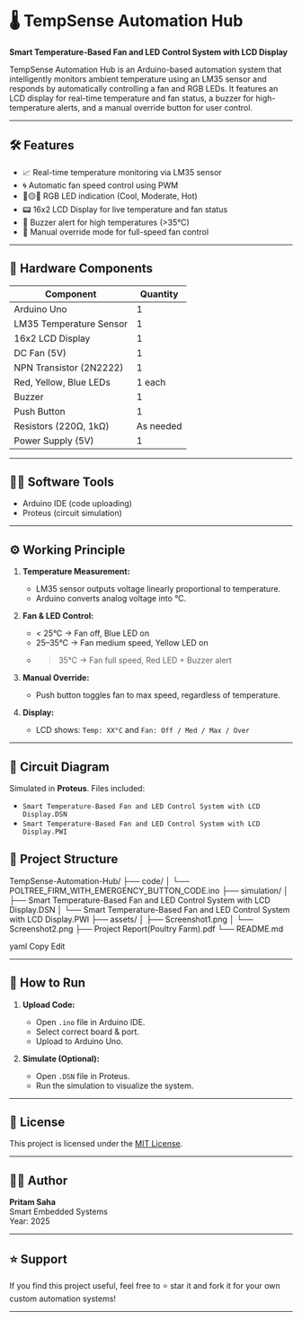 # 🌡️ TempSense Automation Hub

**Smart Temperature-Based Fan and LED Control System with LCD Display**

TempSense Automation Hub is an Arduino-based automation system that intelligently monitors ambient temperature using an LM35 sensor and responds by automatically controlling a fan and RGB LEDs. It features an LCD display for real-time temperature and fan status, a buzzer for high-temperature alerts, and a manual override button for user control.

---

## 🛠️ Features

- 📈 Real-time temperature monitoring via LM35 sensor
- 🌀 Automatic fan speed control using PWM
- 🔴🟡🔵 RGB LED indication (Cool, Moderate, Hot)
- 📟 16x2 LCD Display for live temperature and fan status
- 🚨 Buzzer alert for high temperatures (>35°C)
- 🔘 Manual override mode for full-speed fan control

---

## 🧰 Hardware Components

| Component              | Quantity |
|------------------------|----------|
| Arduino Uno            | 1        |
| LM35 Temperature Sensor| 1        |
| 16x2 LCD Display       | 1        |
| DC Fan (5V)            | 1        |
| NPN Transistor (2N2222)| 1        |
| Red, Yellow, Blue LEDs | 1 each   |
| Buzzer                 | 1        |
| Push Button            | 1        |
| Resistors (220Ω, 1kΩ)  | As needed|
| Power Supply (5V)      | 1        |

---

## 🧑‍💻 Software Tools

- Arduino IDE (code uploading)
- Proteus (circuit simulation)

---

## ⚙️ Working Principle

1. **Temperature Measurement:**
   - LM35 sensor outputs voltage linearly proportional to temperature.
   - Arduino converts analog voltage into °C.

2. **Fan & LED Control:**
   - < 25°C → Fan off, Blue LED on
   - 25–35°C → Fan medium speed, Yellow LED on
   - > 35°C → Fan full speed, Red LED + Buzzer alert

3. **Manual Override:**
   - Push button toggles fan to max speed, regardless of temperature.

4. **Display:**
   - LCD shows: `Temp: XX°C` and `Fan: Off / Med / Max / Over`

---

## 🧪 Circuit Diagram

Simulated in **Proteus**. Files included:
- `Smart Temperature-Based Fan and LED Control System with LCD Display.DSN`
- `Smart Temperature-Based Fan and LED Control System with LCD Display.PWI`


## 📂 Project Structure

TempSense-Automation-Hub/
├── code/
│ └── POLTREE_FIRM_WITH_EMERGENCY_BUTTON_CODE.ino
├── simulation/
│ ├── Smart Temperature-Based Fan and LED Control System with LCD Display.DSN
│ └── Smart Temperature-Based Fan and LED Control System with LCD Display.PWI
├── assets/
│ ├── Screenshot1.png
│ └── Screenshot2.png
├── Project Report(Poultry Farm).pdf
└── README.md

yaml
Copy
Edit

---

## 🧪 How to Run

1. **Upload Code:**
   - Open `.ino` file in Arduino IDE.
   - Select correct board & port.
   - Upload to Arduino Uno.

2. **Simulate (Optional):**
   - Open `.DSN` file in Proteus.
   - Run the simulation to visualize the system.

---

## 📜 License

This project is licensed under the [MIT License](LICENSE).

---

## 🙋‍♀️ Author

**Pritam Saha**  
Smart Embedded Systems  
Year: 2025

---

## ⭐ Support

If you find this project useful, feel free to ⭐ star it and fork it for your own custom automation systems!

---

